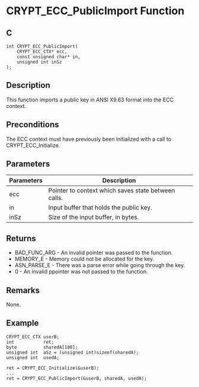 # CRYPT_ECC_PublicImport Function

## C
    int CRYPT_ECC_PublicImport(
        CRYPT_ECC_CTX* ecc, 
        const unsigned char* in, 
        unsigned int inSz
    );

## Description

This function imports a public key in ANSI X9.63 format into the ECC context.

## Preconditions

The ECC context must have previously been initialized with a call to CRYPT_ECC_Initialize.

## Parameters

|Parameters  |Description  |
|----|----|
|ecc  |Pointer to context which saves state between calls. |
|in |Input buffer that holds the public key. |
|inSz |Size of the input buffer, in bytes. |

## Returns 

- BAD_FUNC_ARG - An invalid pointer was passed to the function.
- MEMORY_E - Memory could not be allocated for the key.
- ASN_PARSE_E - There was a parse error while going through the key.
- 0 - An invalid ppointer was not passed to the function.

## Remarks

None. 

## Example

    CRYPT_ECC_CTX userB; 
    int           ret;
    byte          sharedA[100];
    unsigned int  aSz = (unsigned int)sizeof(sharedA);
    unsigned int  usedA;

    ret = CRYPT_ECC_Initialize(&userB);
    ...
    ret = CRYPT_ECC_PublicImport(&userB, sharedA, usedA);


